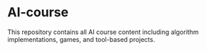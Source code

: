 # AI-course
This repository contains all AI course content including algorithm implementations, games, and tool-based projects.
